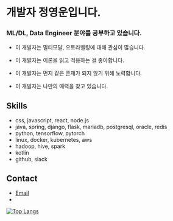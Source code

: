 # 개발자 정영운입니다.

### ML/DL, Data Engineer 분야를 공부하고 있습니다.
  
-  이 개발자는 멀티모달, 오토라벨링에 대해 관심이 많습니다.
 
-  이 개발자는 이론을 읽고 적용하는 걸 좋아합니다. 

-  이 개발자는 먼지 같은 존재가 되지 않기 위해 노력합니다.
 
-  이 개발자는 나만의 매력을 찾고 있습니다.

## Skills

- css, javascript, react, node.js
- java, spring, django, flask, mariadb, postgresql, oracle, redis
- python, tensorflow, pytorch
- linux, docker, kubernetes, aws
- hadoop, hive, spark
- kotlin
- github, slack

## Contact

- [Email](mailto:un3561@naver.com)
- 
[![Top Langs](https://github-readme-stats.vercel.app/api/top-langs/?username=yuj0630)](https://github.com/yuj0630/github-readme-stats)
<!--
**yuj0630/yuj0630** is a ✨ _special_ ✨ repository because its `README.md` (this file) appears on your GitHub profile.

![youngun's GitHub stats](https://github-readme-stats.vercel.app/api?username=yuj0630&show_icons=true&theme=transparent)

Here are some ideas to get you started:

- 🔭 I’m currently working on ...
- 🌱 I’m currently learning ...
- 👯 I’m looking to collaborate on ...
- 🤔 I’m looking for help with ...
- 💬 Ask me about ...
- 📫 How to reach me: ...
- 😄 Pronouns: ...
- ⚡ Fun fact: ...
-->
